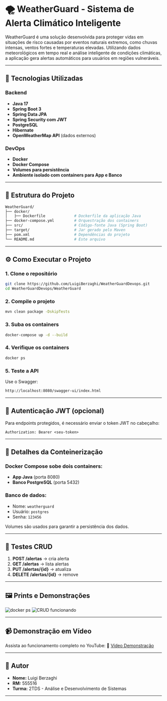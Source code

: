 # 🌪️ WeatherGuard - Sistema de Alerta Climático Inteligente

WeatherGuard é uma solução desenvolvida para proteger vidas em situações de risco causadas por eventos naturais extremos, como chuvas intensas, ventos fortes e temperaturas elevadas. Utilizando dados meteorológicos em tempo real e análise inteligente de condições climáticas, a aplicação gera alertas automáticos para usuários em regiões vulneráveis.

---

## 🚀 Tecnologias Utilizadas

### Backend

* **Java 17**
* **Spring Boot 3**
* **Spring Data JPA**
* **Spring Security com JWT**
* **PostgreSQL**
* **Hibernate**
* **OpenWeatherMap API** (dados externos)

### DevOps

* **Docker**
* **Docker Compose**
* **Volumes para persistência**
* **Ambiente isolado com containers para App e Banco**

---

## 🧱 Estrutura do Projeto

```bash
WeatherGuard/
├── docker/
│   ├── Dockerfile             # Dockerfile da aplicação Java
├── docker-compose.yml         # Orquestração dos containers
├── src/                       # Código-fonte Java (Spring Boot)
├── target/                    # Jar gerado pelo Maven
├── pom.xml                    # Dependências do projeto
└── README.md                  # Este arquivo
```

---

## ⚙️ Como Executar o Projeto

### 1. Clone o repositório

```bash
git clone https://github.com/LuigiBerzaghi/WeatherGuardDevops.git
cd WeatherGuardDevops/WeatherGuard
```

### 2. Compile o projeto

```bash
mvn clean package -DskipTests
```

### 3. Suba os containers

```bash
docker-compose up -d --build
```

### 4. Verifique os containers

```bash
docker ps
```

### 5. Teste a API

Use o Swagger:

```bash
http://localhost:8080/swagger-ui/index.html
```

---

## 🔐 Autenticação JWT (opcional)

Para endpoints protegidos, é necessário enviar o token JWT no cabeçalho:

```http
Authorization: Bearer <seu-token>
```

---

## 🐳 Detalhes da Conteinerização

### Docker Compose sobe dois containers:

* **App Java** (porta 8080)
* **Banco PostgreSQL** (porta 5432)

### Banco de dados:

* Nome: `weatherguard`
* Usuário: `postgres`
* Senha: `123456`

Volumes são usados para garantir a persistência dos dados.

---

## 🧪 Testes CRUD

1. **POST /alertas** → cria alerta
2. **GET /alertas** → lista alertas
3. **PUT /alertas/{id}** → atualiza
4. **DELETE /alertas/{id}** → remove

---

## 🖼️ Prints e Demonstrações

![docker ps](docs/docker-ps.png)
![CRUD funcionando](docs/postman-alerta.png)

---

## 📹 Demonstração em Vídeo

Assista ao funcionamento completo no YouTube:
🔗 [Vídeo Demonstração](https://youtube.com/...)

---

## 👤 Autor

* **Nome:** Luigi Berzaghi
* **RM:** 555516
* **Turma:** 2TDS - Análise e Desenvolvimento de Sistemas

---
